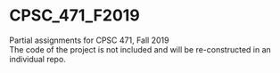 # CPSC_471_F2019

Partial assignments for CPSC 471, Fall 2019</br>
The code of the project is not included and will be re-constructed in an individual repo.
